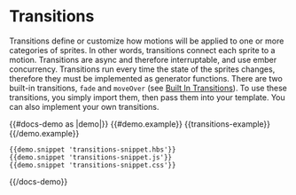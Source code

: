 # Transitions

Transitions define or customize how motions will be applied to one or more categories of sprites. In other words, transitions connect each sprite to a motion. Transitions are async and therefore interruptable, and use ember concurrency. Transitions run every time the state of the sprites changes, therefore they must be implemented as generator functions. There are two built-in transitions, `fade` and `moveOver` (see [Built In Transitions](../docs/built-in-transitions)). To use these transitions, you simply import them, then pass them into your template. You can also implement your own transitions. 


{{#docs-demo as |demo|}}
    {{#demo.example}}
      {{transitions-example}}
    {{/demo.example}}

    {{demo.snippet 'transitions-snippet.hbs'}}
    {{demo.snippet 'transitions-snippet.js'}}
    {{demo.snippet 'transitions-snippet.css'}}
{{/docs-demo}}




